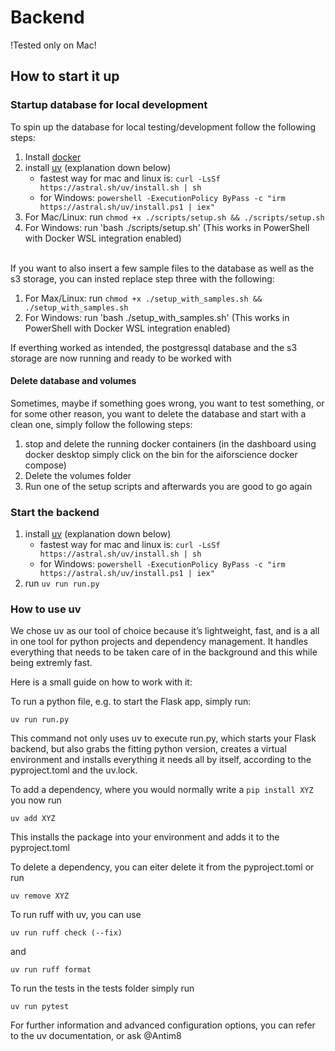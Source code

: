 # Backend
!Tested only on Mac! <br>

## How to start it up
### Startup database for local development
To spin up the database for local testing/development follow the following steps:
1. Install [docker](https://docs.docker.com/engine/install/)
2. install [uv](https://docs.astral.sh/uv/) (explanation down below)
    - fastest way for mac and linux is: `curl -LsSf https://astral.sh/uv/install.sh | sh`
    - for Windows: `powershell -ExecutionPolicy ByPass -c "irm https://astral.sh/uv/install.ps1 | iex"`
3. For Mac/Linux: run `chmod +x ./scripts/setup.sh && ./scripts/setup.sh`
4. For Windows: run 'bash ./scripts/setup.sh' (This works in PowerShell with Docker WSL integration enabled)
   
<br>
If you want to also insert a few sample files to the database as well as the s3 storage, you can insted replace step three with the following: <br>

1. For Max/Linux: run `chmod +x ./setup_with_samples.sh && ./setup_with_samples.sh`
2. For Windows: run 'bash ./setup_with_samples.sh' (This works in PowerShell with Docker WSL integration enabled)

If everthing worked as intended, the postgressql database and the s3 storage are now running and ready to be worked with

#### Delete database and volumes

Sometimes, maybe if something goes wrong, you want to test something, or for some other reason, you want to delete the database and start with a clean one, simply follow the following steps:

1. stop and delete the running docker containers (in the dashboard using docker desktop simply click on the bin for the aiforscience docker compose) 
2. Delete the volumes folder
3. Run one of the setup scripts and afterwards you are good to go again

### Start the backend
1. install [uv](https://docs.astral.sh/uv/) (explanation down below)
    - fastest way for mac and linux is: `curl -LsSf https://astral.sh/uv/install.sh | sh`
    - for Windows: `powershell -ExecutionPolicy ByPass -c "irm https://astral.sh/uv/install.ps1 | iex"`
2. run `uv run run.py`


### How to use uv

We chose uv as our tool of choice because it’s lightweight, fast, and is a all in one tool for python projects and dependency management. It handles everything that needs to be taken care of in the background and this while being extremly fast. 

Here is a small guide on how to work with it:

To run a python file, e.g. to start the Flask app, simply run:

`uv run run.py`

This command not only uses uv to execute run.py, which starts your Flask backend, but also grabs the fitting python version, creates a virtual environment and installs everything it needs all by itself, according to the pyproject.toml and the uv.lock.

To add a dependency, where you would normally write a `pip install XYZ` you now run <br>

`uv add XYZ` <br>

This installs the package into your environment and adds it to the pyproject.toml

To delete a dependency, you can eiter delete it from the pyproject.toml or run <br>

`uv remove XYZ` 

To run ruff with uv, you can use <br>

 `uv run ruff check (--fix)` <br> 
 
 and <br>

 `uv run ruff format` <br>

 To run the tests in the tests folder simply run <br>

 `uv run pytest` <br>

 

For further information and advanced configuration options, you can refer to the uv documentation, or ask @Antim8
